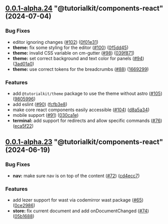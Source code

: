 ## [0.0.1-alpha.24](https://github.com/stackblitz/tutorialkit/compare/0.0.1-alpha.23...0.0.1-alpha.24) "@tutorialkit/components-react" (2024-07-04)


### Bug Fixes

* editor ignoring changes ([#102](https://github.com/stackblitz/tutorialkit/issues/102)) ([0f01e31](https://github.com/stackblitz/tutorialkit/commit/0f01e317d449761fb7da8291119e57bd1d934e79))
* **theme:** fix some styling for the editor ([#100](https://github.com/stackblitz/tutorialkit/issues/100)) ([0f5dd45](https://github.com/stackblitz/tutorialkit/commit/0f5dd4540cf65535ce3b834846f7dd2029551987))
* **theme:** invalid CSS variable on cm-gutter ([#98](https://github.com/stackblitz/tutorialkit/issues/98)) ([039f871](https://github.com/stackblitz/tutorialkit/commit/039f8714df8401a81472d134786029212c7d0d44))
* **theme:** set correct background and text color for panels ([#94](https://github.com/stackblitz/tutorialkit/issues/94)) ([3ad01a0](https://github.com/stackblitz/tutorialkit/commit/3ad01a0cc1055c1f1ffd7b220785f4be1d8d0669))
* **theme:** use correct tokens for the breadcrumbs ([#88](https://github.com/stackblitz/tutorialkit/issues/88)) ([1669299](https://github.com/stackblitz/tutorialkit/commit/1669299c988b8680dda4360e8f02d64c601ad48d))


### Features

* add `@tutorialkit/theme` package to use the theme without astro ([#105](https://github.com/stackblitz/tutorialkit/issues/105)) ([9805996](https://github.com/stackblitz/tutorialkit/commit/9805996a4211a1c8a3e1bfbbd958a27f1957d4d7))
* add eslint ([#90](https://github.com/stackblitz/tutorialkit/issues/90)) ([fcfb3e8](https://github.com/stackblitz/tutorialkit/commit/fcfb3e8109b5be1ef59ac2bfd8efd4db8e635e34))
* make core react components easily accessible ([#104](https://github.com/stackblitz/tutorialkit/issues/104)) ([d8a5a34](https://github.com/stackblitz/tutorialkit/commit/d8a5a341df6c2d23d1d59ede61b4d3ef689af081))
* mobile support ([#91](https://github.com/stackblitz/tutorialkit/issues/91)) ([030ca1e](https://github.com/stackblitz/tutorialkit/commit/030ca1ee688f75f6e59ae25a1b2433823ade384f))
* **terminal:** add support for redirects and allow specific commands ([#76](https://github.com/stackblitz/tutorialkit/issues/76)) ([eca5f22](https://github.com/stackblitz/tutorialkit/commit/eca5f22e3120c4d59349f416322b990d37cb0c15))



## [0.0.1-alpha.23](https://github.com/stackblitz/tutorialkit/compare/0.0.1-alpha.22...0.0.1-alpha.23) "@tutorialkit/components-react" (2024-06-19)


### Bug Fixes

* **nav:** make sure nav is on top of the content ([#72](https://github.com/stackblitz/tutorialkit/issues/72)) ([cd4ecc7](https://github.com/stackblitz/tutorialkit/commit/cd4ecc756dde3d2d74326154c7ba700c967f8b97))


### Features

* add lezer support for wast via codemirror wast package ([#65](https://github.com/stackblitz/tutorialkit/issues/65)) ([0ce2986](https://github.com/stackblitz/tutorialkit/commit/0ce2986077a5c8384a7f118bab9d8820ff707c72))
* **store:** fix current document and add onDocumentChanged ([#74](https://github.com/stackblitz/tutorialkit/issues/74)) ([05b1688](https://github.com/stackblitz/tutorialkit/commit/05b1688718ab6e8d7d55c09e892c7f1faef9116e))



